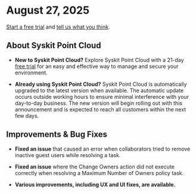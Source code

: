 ﻿---
description: This article lists improvements and bug fixes in the Syskit Point Cloud version 2025.4.106.1
---

# August 27, 2025

[Start a free trial](https://www.syskit.com/products/point/free-trial/) and [tell us what you think](https://www.syskit.com/company/contact-us/).

## About Syskit Point Cloud

* **New to Syskit Point Cloud?** Explore Syskit Point Cloud with a 21-day [free trial](https://www.syskit.com/products/point/free-trial/) for an easy and effective way to manage and secure your environment.

* **Already using Syskit Point Cloud?** Syskit Point Cloud is automatically upgraded to the latest version when available. The automatic update occurs outside working hours to ensure minimal interference with your day-to-day business. The new version will begin rolling out with this announcement and is expected to reach all customers within the next few days.

## Improvements & Bug Fixes 

* **Fixed an issue** that caused an error when collaborators tried to remove inactive guest users while resolving a task.

* **Fixed an issue** where the Change Owners action did not execute correctly when resolving a Maximum Number of Owners policy task. 

* **Various improvements, including UX and UI fixes, are available.**

